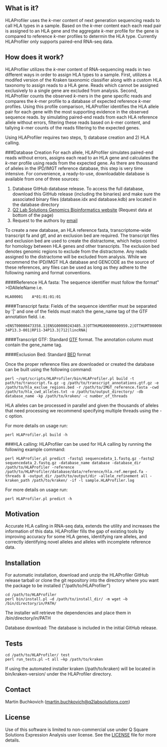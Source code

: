 ## What is it?

HLAProfiler uses the *k*-mer content of next generation sequencing reads to call HLA types in a sample. Based on the *k*-mer content each each read pair is assigned to an HLA gene and the aggregate *k*-mer profile for the gene is compared to reference *k*-mer profiles to determin the HLA type. Currently HLAProfiler only supports paired-end RNA-seq data.

## How does it work?
HLAProfiler utilizes the *k*-mer content of RNA-sequencing reads in two different ways in order to assign HLA types to a sample. First, utilizes a modifed version of the Kraken taxonomic classifier along with a custom HLA taxonomy to assign reads to a HLA gene. Reads which cannot be assigned exclusively to a single gene are excluded from analysis. Second, HLAProfiler counts the observed *k*-mers in the gene specific reads and compares the *k*-mer profile to a database of expected reference *k*-mer profiles. Using this profile comparison, HLAProfiler identifies the HLA allele pair for each gene with the most supporting evidence in the observed sequence reads.
by simulating paired-end reads from each HLA reference allele without errors, filtering these reads based on *k*-mer content, and tallying *k*-mer counts of the reads filtering to the expected genes. 

Using HLAProfiler requires two steps, 1) database creation and 2) HLA calling.

###Database Creation
For each allele, HLAProfiler simulates paired-end reads without errors, assigns each read to an HLA gene and calculates the *k*-mer profile using reads from the expected gene. As there are thoussand of alleles in the IPD/IMGT reference database, this step is very time intensive. 
For convenience, a ready-to-use, downloadable database is available from one of three sources:
1) Database GitHub database release. To access the full database, download this GitHub release (including the binaries) and make sure the associated binary files (database.idx and database.kdb) are located in the database directory
2) [Q2 Lab Solutions Genomics Bioinformatics website](http://www.q2labsolutions.com/genomics-laboratories/bioinformatics) (Request data at bottom of the page)
3) Request to the authors by [email](martin.buchkovich@q2labsolutions.com) 

To create a new database, an HLA reference fasta, transcriptome-wide transcript fa and gtf, and an exclusion bed are required. The transcript files and exclusion bed are used to create the distractome, which helps control for homology between HLA genes and other transcripts. The exclusion bed denotes genomic regions to exclude from the distractome. Any reads assigned to the distractome will be excluded from analysis. While we recommend the IPD/IMGT HLA database and GENCODE as the source of these references, any files can be used as long as they adhere to the following naming and format conventions.

####Reference HLA fasta:
The sequence identifier must follow the format" >ID<tab>AlleleName
i.e.
```
HLA00001	A*01:01:01:01
```
####Transcript fasta:
Fields of the sequence identifier must be separated by '|' and one of the fields must match the gene_name tag of the GTF annotation field.
i.e.
```
>ENST00000473358.1|ENSG00000243485.3|OTTHUMG00000000959.2|OTTHUMT00000002840.1|RP11-34P13.3-001|RP11-34P13.3|712|lincRNA|
```

####Transcript GTF:
Standard [GTF](http://www.ensembl.org/info/website/upload/gff.html) format. The annotation column must contain the gene_name tag.

####Exclusion Bed:
Standard [BED](https://genome.ucsc.edu/FAQ/FAQformat.html#format1) format

Once the proper reference files are downloaded or created the database can be built using the following command:
```
perl ~/opt/scripts/HLAProfiler/bin/HLAProfiler.pl build -t path/to/transcript.fa.gz -g /path/to/transcript_annotations.gtf.gz -e /path/to/hla_exclue_regions.bed -r /path/to/IMGT_reference.fasta -cwd /path/to/hla_cwd_alleles.txt -o /path/to/output_directory/ -db database_name -kp /path/to/kraken/ -c number_of_threads 
```
HLA alleles can be processed in parallel and given the thousands of alleles that need processing we recommend specifying multiple threads using the -c option.

For more details on usage run:
```
perl HLAProfiler.pl build -h
```

###HLA calling:
HLAProfiler can be used for HLA calling by running the following example command:
```
perl HLAProfiler.pl predict -fastq1 sequencedata_1.fastq.gz -fastq2 sequencedata_2.fastq.gz -database_name database -database_dir /path/to/HLAProfiler -reference /path/to/HLAProfiler/database/data/reference/hla.ref.merged.fa -threads 8 -output_dir /path/to/output/dir -allele_refinement all -kraken_path /path/to/kraken/ -if -l sample.HLAProfiler.log
```

For more details on usage run:
```
perl HLAProfiler.pl predict -h
```

## Motivation

Accurate HLA calling in RNA-seq data, extends the utility and increases the information of this data. HLAProfiler fills the gap of existing tools by improving accuracy for some HLA genes, identifying rare alleles, and correctly identifying novel alleles and alleles with incomplete reference data.

## Installation

For automatic installation, download and unzip the HLAProfiler GitHub release tarball or clone the git repository into the directory where you want the package to be installed ("/path/to/HLAProfiler")
```
cd /path/to/HLAProfiler
perl bin/install.pl –d /path/to/install_dir/ -m wget –b /bin/directory/in/PATH/
```
The installer will retrieve the dependencies and place them in /bin/directory/in/PATH

Database download:
The database is included in the initial GitHub release.

## Tests
```
cd /path/to/HLAProfiler/ test 
perl run_tests.pl –t all –kp /path/to/kraken
```
If using the automated installer kraken (/path/to/kraken) will be located in bin/kraken-version/ under the HLAProfiler directory. 

## Contact
Martin Buchkovich (martin.buchkovich@q2labsolutions.com)

## License
Use of this software is limited to non-commercial use under Q Square Solutions Expression Analysis user license. See the [LICENSE](/LICENSE.md) file for more details. 
